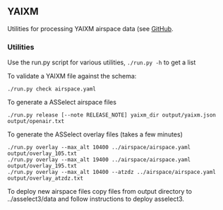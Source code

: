 ## YAIXM

Utilities for processing YAIXM airspace data (see
[GitHub](https://github.com/ahsparrow/airspace).

### Utilities

Use the run.py script for various utilities, `./run.py -h` to get a list

To validate a YAIXM file against the schema:

    ./run.py check airspace.yaml

To generate a ASSelect airspace files

    ./run.py release [--note RELEASE_NOTE] yaixm_dir output/yaixm.json output/openair.txt

To generate the ASSelect overlay files (takes a few minutes)

    ./run.py overlay --max_alt 10400 ../airspace/airspace.yaml output/overlay_105.txt
    ./run.py overlay --max_alt 19400 ../airspace/airspace.yaml output/overlay_195.txt
    ./run.py overlay --max_alt 10400 --atzdz ../airspace/airspace.yaml output/overlay_atzdz.txt

To deploy new airspace files copy files from output directory to
../asselect3/data and follow instructions to deploy asselect3.

